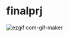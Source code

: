 # finalprj

![ezgif com-gif-maker](https://user-images.githubusercontent.com/65701774/166902472-c41d4c1e-51e2-421a-ba67-119f267aebef.gif)
